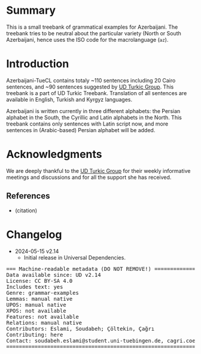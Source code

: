 # Summary

This is a small treebank of grammatical examples for Azerbaijani. The
treebank tries to be neutral about the particular variety (North or
South Azerbaijani, hence uses the ISO code for the macrolanguage
(`az`).

# Introduction

Azerbaijani-TueCL contains totaly ~110 sentences including 20 Cairo sentences, and ~90 sentences suggested by [UD Turkic Group](https://github.com/ud-turkic). This treebank is a part of UD Turkic Treebank. 
Translation of all sentences are available in English, Turkish and Kyrgyz languages.

Azerbaijani is written currently in three different alphabets: the Persian alphabet in the South, the Cyrillic and Latin alphabets in the North. This treebank contains only sentences with Latin script now, and more sentences in (Arabic-based) Persian alphabet will be added.

# Acknowledgments

We are deeply thankful to the [UD Turkic Group](https://github.com/ud-turkic) for their weekly informative meetings and discussions and for all the support she has received.


## References

* (citation)

# Changelog

* 2024-05-15 v2.14
  * Initial release in Universal Dependencies.

<pre>
=== Machine-readable metadata (DO NOT REMOVE!) ================================
Data available since: UD v2.14
License: CC BY-SA 4.0
Includes text: yes
Genre: grammar-examples
Lemmas: manual native
UPOS: manual native
XPOS: not available
Features: not available
Relations: manual native
Contributors: Eslami, Soudabeh; Çöltekin, Çağrı
Contributing: here
Contact: soudabeh.eslami@student.uni-tuebingen.de, cagri.coeltekin@uni-tuebingen.de
===============================================================================
</pre>

